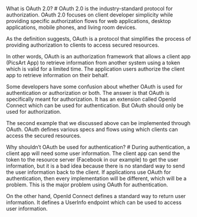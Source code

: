 What is OAuth 2.0? #
OAuth 2.0 is the industry-standard protocol for authorization. OAuth 2.0 focuses on client developer simplicity while providing specific authorization flows for web applications, desktop applications, mobile phones, and living room devices.

As the definition suggests, OAuth is a protocol that simplifies the process of providing authorization to clients to access secured resources.

In other words, OAuth is an authorization framework that allows a client app (PicsArt App) to retrieve information from another system using a token which is valid for a limited time. The application users authorize the client app to retrieve information on their behalf.

Some developers have some confusion about whether OAuth is used for authentication or authorization or both. The answer is that OAuth is specifically meant for authorization. It has an extension called OpenId Connect which can be used for authentication. But OAuth should only be used for authorization.

The second example that we discussed above can be implemented through OAuth. OAuth defines various specs and flows using which clients can access the secured resources.

Why shouldn’t OAuth be used for authentication? #
During authentication, a client app will need some user information. The client app can send the token to the resource server (Facebook in our example) to get the user information, but it is a bad idea because there is no standard way to send the user information back to the client. If applications use OAuth for authentication, then every implementation will be different, which will be a problem. This is the major problem using OAuth for authentication.

On the other hand, OpenId Connect defines a standard way to return user information. It defines a UserInfo endpoint which can be used to access user information.

